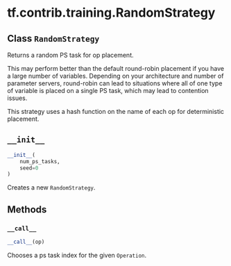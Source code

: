 <div itemscope itemtype="http://developers.google.com/ReferenceObject">
<meta itemprop="name" content="tf.contrib.training.RandomStrategy" />
<meta itemprop="path" content="Stable" />
<meta itemprop="property" content="__call__"/>
<meta itemprop="property" content="__init__"/>
</div>

# tf.contrib.training.RandomStrategy

## Class `RandomStrategy`

Returns a random PS task for op placement.



<!-- Placeholder for "Used in" -->

This may perform better than the default round-robin placement if you
have a large number of variables. Depending on your architecture and
number of parameter servers, round-robin can lead to situations where
all of one type of variable is placed on a single PS task, which may
lead to contention issues.

This strategy uses a hash function on the name of each op for deterministic
placement.

<h2 id="__init__"><code>__init__</code></h2>

``` python
__init__(
    num_ps_tasks,
    seed=0
)
```

Creates a new `RandomStrategy`.




## Methods

<h3 id="__call__"><code>__call__</code></h3>

``` python
__call__(op)
```

Chooses a ps task index for the given `Operation`.




